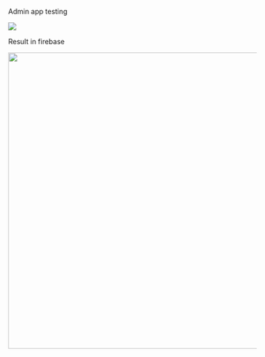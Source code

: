 








Admin app testing


<img src="https://github.com/2023-GCIoT-10/Admin/assets/76063864/a11631a0-fe84-469d-b582-f33b18e74c7f" />



Result in firebase

<img src="https://github.com/2023-GCIoT-10/Admin/assets/76063864/cb32b172-5162-4c0d-bd55-e504ef599590" width = "600" height = "600"/>






